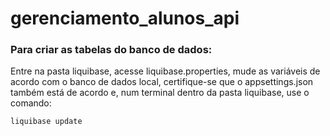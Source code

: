 # gerenciamento_alunos_api

### Para criar as tabelas do banco de dados:
Entre na pasta liquibase, acesse liquibase.properties, mude as variáveis de acordo com o banco de dados local, certifique-se que o appsettings.json também está de acordo e, num terminal dentro da pasta liquibase, use o comando:
```
liquibase update
```
